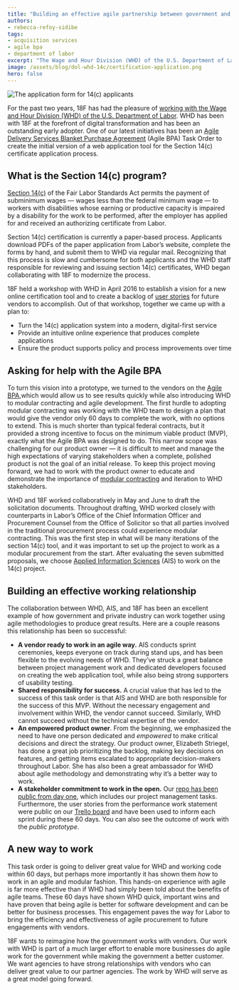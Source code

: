 ```yaml
---
title: "Building an effective agile partnership between government and industry"
authors:
- rebecca-refoy-sidibe
tags:
- acquisition services
- agile bpa
- department of labor
excerpt: "The Wage and Hour Division (WHD) of the U.S. Department of Labor has been with 18F at the forefront of digital transformation and has been an outstanding early adopter. One of our latest initiatives has been an Agile Delivery Services Blanket Purchase Agreement (Agile BPA) Task Order to create the initial version of a web application tool for the Section 14(c) certificate application process."
image: /assets/blog/dol-whd-14c/certification-application.png
hero: false
---
```


![The application form for 14(c) applicants]({{site.baseurl}}{{page.image}})

For the past two years, 18F has had the pleasure of [working with the
Wage and Hour Division (WHD) of the U.S. Department of
Labor](https://18f.gsa.gov/2015/09/09/how-a-two-day-sprint-moved-an-agency-twenty-years-forward/).
WHD has been with 18F at the forefront of digital transformation and has
been an outstanding early adopter. One of our latest initiatives has
been an [Agile Delivery Services Blanket Purchase
Agreement](https://pages.18f.gov/ads-bpa/) (Agile BPA) Task Order to
create the initial version of a web application tool for the Section
14(c) certificate application process.

## What is the Section 14(c) program?

[Section](https://www.dol.gov/whd/workerswithdisabilities/)[
](https://www.dol.gov/whd/workerswithdisabilities/)[14(c)](https://www.dol.gov/whd/workerswithdisabilities/)
of the Fair Labor Standards Act permits the payment of subminimum wages
— wages less than the federal minimum wage — to workers with
disabilities whose earning or productive capacity is impaired by a
disability for the work to be performed, after the employer has applied
for and received an authorizing certificate from Labor.

Section 14(c) certification is currently a paper-based process.
Applicants download PDFs of the paper application from Labor’s website,
complete the forms by hand, and submit them to WHD via regular mail.
Recognizing that this process is slow and cumbersome for both applicants
and the WHD staff responsible for reviewing and issuing section 14(c)
certificates, WHD began collaborating with 18F to modernize the process.

18F held a workshop with WHD in April 2016 to establish a vision for a
new online certification tool and to create a backlog of [user
stories](https://trello.com/b/74MUGMpP/14-c-public-backlog) for future
vendors to accomplish. Out of that workshop, together we came up with a
plan to:

-   Turn the 14(c) application system into a modern, digital-first service
-   Provide an intuitive online experience that produces complete applications
-   Ensure the product supports policy and process improvements over time

## Asking for help with the Agile BPA

To turn this vision into a prototype, we turned to the vendors on the
[Agile
BPA](https://18f.gsa.gov/2015/08/28/announcing-the-agile-BPA-awards/),which would allow us to see results quickly while also introducing WHD
to modular contracting and agile
development. The first hurdle to adopting modular contracting was working with the WHD team to design a plan that would give the vendor only 60 days to
complete the work, with no options to extend. This is much shorter than
typical federal contracts, but it provided a strong incentive to focus
on the minimum viable product (MVP), exactly what the Agile BPA was
designed to do. This narrow scope was challenging for our product owner
— it is difficult to meet and manage the high expectations of varying
stakeholders when a complete, polished product is not the goal of an
initial release. To keep this project moving forward, we had to work
with the product owner to educate and demonstrate the importance of
[modular contracting](https://modularcontracting.18f.gov/) and
iteration to WHD stakeholders.

WHD and 18F worked collaboratively in May and June to draft the
solicitation documents. Throughout drafting, WHD worked closely with
counterparts in Labor’s Office of the Chief Information Officer and
Procurement Counsel from the Office of Solicitor so that all parties
involved in the traditional procurement process could experience modular
contracting. This was the first step in what will be many iterations of
the section 14(c) tool, and it was important to set up the project to
work as a modular procurement from the start. After evaluating the seven
submitted proposals, we choose [Applied Information
Sciences](https://www.appliedis.com/about-ais) (AIS) to work on the
14(c) project.

## Building an effective working relationship

The collaboration between WHD, AIS, and 18F has been an excellent
example of how government and private industry can work together using
agile methodologies to produce great results. Here are a couple reasons
this relationship has been so successful:

-   **A vendor ready to work in an agile way.** AIS conducts sprint ceremonies, keeps everyone on track during stand ups, and has been flexible to the evolving needs of WHD. They’ve struck a great balance between project management work and dedicated developers focused on creating the web application tool, while also being strong supporters of usability testing.
-   **Shared responsibility for success.** A crucial value that has led to the success of this task order is that AIS and WHD are both responsible for the success of this MVP. Without the necessary engagement and involvement within WHD, the vendor cannot succeed. Similarly, WHD cannot succeed without the technical expertise of the vendor.
-   **An empowered product owner**. From the beginning, we emphasized the need to have one person dedicated and *empowered* to make critical decisions and direct the strategy. Our product owner, Elizabeth Striegel, has done a great job prioritizing the backlog, making key decisions on features, and getting items escalated to appropriate decision-makers throughout Labor. She has also been a great ambassador for WHD about agile methodology and demonstrating why it’s a better way to work.
-   **A stakeholder commitment to work in the open.** Our [repo has been public from day one](https://github.com/18F/dol-whd-14c), which includes our project management tasks. Furthermore, the user stories from the performance work statement were public on our [Trello board](https://trello.com/b/74MUGMpP/14-c-public-backlog) and have been used to inform each sprint during these 60 days. You can also see the outcome of work with the *public prototype*.

## A new way to work

This task order is going to deliver great value for WHD and working code
within 60 days, but perhaps more importantly it has shown them *how* to
work in an agile and modular fashion. This hands-on experience with
agile is far more effective than if WHD had simply been told about the
benefits of agile teams. These 60 days have shown WHD quick, important
wins and have proven that being agile is better for software development
and can be better for business processes. This engagement paves the way
for Labor to bring the efficiency and effectiveness of agile procurement
to future engagements with vendors.

18F wants to reimagine how the government works with vendors. Our work
with WHD is part of a much larger effort to enable more businesses do
agile work for the government while making the government a better
customer. We want agencies to have strong relationships with vendors who
can deliver great value to our partner agencies. The work by WHD will
serve as a great model going forward.
